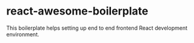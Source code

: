 # react-awesome-boilerplate
This boilerplate helps setting up end to end frontend React development environment. 
